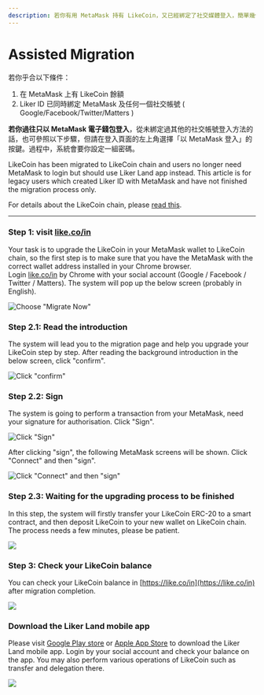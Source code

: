 ```yaml
---
description: 若你有用 MetaMask 持有 LikeCoin，又已經綁定了社交媒體登入，簡單幾個步驟便可完成升級！
---
```


# Assisted Migration

若你乎合以下條件：

1. 在 MetaMask 上有 LikeCoin 餘額
2. Liker ID 已同時綁定 MetaMask 及任何一個社交帳號 \( Google/Facebook/Twitter/Matters \)

**若你過往只以 MetaMask 電子錢包登入**，從未綁定過其他的社交帳號登入方法的話，也可參照以下步驟，但請在登入頁面的左上角選擇「以 MetaMask 登入」的按鍵。過程中，系統會要你設定一組密碼。

LikeCoin has been migrated to LikeCoin chain and users no longer need MetaMask to login but should use Liker Land app instead.  This article is for legacy users which created Liker ID with MetaMask and have not finished the migration process only.

For details about the LikeCoin chain, please [read this](https://medium.com/likecoin/genesis-republic-of-liker-land-3903bd4d3bc6).

----------------

### Step 1: visit [like.co/in](https://like.co/in) <a id="step-1-visit-likecoin-"></a>

Your task is to upgrade the LikeCoin in your MetaMask wallet to LikeCoin chain, so the first step is to make sure that you have the MetaMask with the correct wallet address installed in your Chrome browser.    
Login [like.co/in](http://like.co/in) by Chrome with your social account \(Google / Facebook / Twitter / Matters\).  The system will pop up the below screen \(probably in English\).

![Choose &quot;Migrate Now&quot;](https://downloads.intercomcdn.com/i/o/167235545/c6676bcebb5554053fdcb7af/%E6%9C%89+MetaMask+%E6%9C%89+Google+%E6%9C%89%E8%88%8A+LIKE.png)

### Step 2.1: Read the introduction <a id="step-21-read-the-introduction"></a>

The system will lead you to the migration page and help you upgrade your LikeCoin step by step.  After reading the background introduction in the below screen, click "confirm".

![Click &quot;confirm&quot;](https://downloads.intercomcdn.com/i/o/167236198/293a78cb2e4b7b487586c0ec/image.png)

### Step 2.2: Sign

The system is going to perform a transaction from your MetaMask, need your signature for authorisation.  Click "Sign".  


![Click &quot;Sign&quot;](https://downloads.intercomcdn.com/i/o/167236832/fb22111b4a044b3e3a028045/image.png)

After clicking "sign", the following MetaMask screens will be shown.  Click "Connect" and then "sign".  


![Click &quot;Connect&quot; and then &quot;sign&quot;](https://downloads.intercomcdn.com/i/o/167237605/221169c7e9891f64ac1ed7c5/image.png)

### Step 2.3: Waiting for the upgrading process to be finished <a id="step-23-waiting-for-the-upgrading-process-to-be-finished"></a>

In this step, the system will firstly transfer your LikeCoin ERC-20 to a smart contract, and then deposit LikeCoin to your new wallet on LikeCoin chain.  The process needs a few minutes, please be patient.

![](https://downloads.intercomcdn.com/i/o/167238220/3168becb6798f060d8e736f2/image.png)

### Step 3: Check your LikeCoin balance <a id="step-3-check-your-likecoin-balance"></a>

You can check your LikeCoin balance in [https://like.co/in](https://like.co/in) after migration completion.  


![](https://downloads.intercomcdn.com/i/o/167238743/6a0fc71935e711ec46441c80/image.png)

### Download the Liker Land mobile app <a id="download-the-liker-land-mobile-app"></a>

Please visit [Google Play store](https://play.google.com/store/apps/details?id=com.oice) or [Apple App Store](https://apps.apple.com/hk/app/liker-land/id1248232355) to download the Liker Land mobile app.  Login by your social account and check your balance on the app.  You may also perform various operations of LikeCoin such as transfer and delegation there.

![](https://downloads.intercomcdn.com/i/o/167238907/feec175add4bc04dd18a2f71/image.png)



